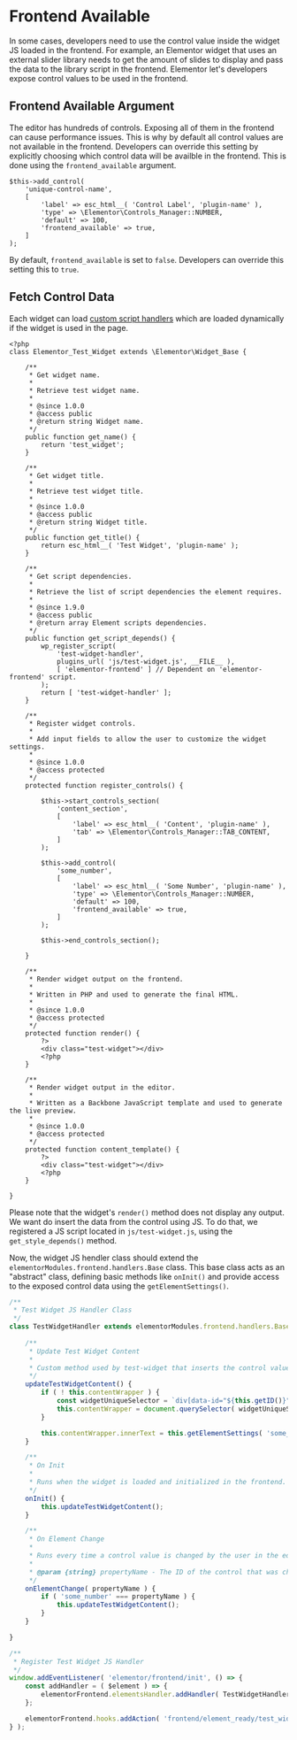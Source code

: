 # Frontend Available

In some cases, developers need to use the control value inside the widget JS loaded in the frontend. For example, an Elementor widget that uses an external slider library needs to get the amount of slides to display and pass the data to the library script in the frontend. Elementor let's developers expose control values to be used in the frontend.

## Frontend Available Argument

The editor has hundreds of controls. Exposing all of them in the frontend can cause performance issues. This is why by default all control values are not available in the frontend. Developers can override this setting by explicitly choosing which control data will be availble in the frontend. This is done using the `frontend_available` argument.

```php{7}
$this->add_control(
	'unique-control-name',
	[
		'label' => esc_html__( 'Control Label', 'plugin-name' ),
		'type' => \Elementor\Controls_Manager::NUMBER,
		'default' => 100,
		'frontend_available' => true,
	]
);
```

By default, `frontend_available` is set to `false`. Developers can override this setting this to `true`.

## Fetch Control Data

Each widget can load [custom script handlers](./../widgets/widget-dependencies/) which are loaded dynamically if the widget is used in the page.

```php{39-46,67,72,90,104}
<?php
class Elementor_Test_Widget extends \Elementor\Widget_Base {

	/**
	 * Get widget name.
	 *
	 * Retrieve test widget name.
	 *
	 * @since 1.0.0
	 * @access public
	 * @return string Widget name.
	 */
	public function get_name() {
		return 'test_widget';
	}

	/**
	 * Get widget title.
	 *
	 * Retrieve test widget title.
	 *
	 * @since 1.0.0
	 * @access public
	 * @return string Widget title.
	 */
	public function get_title() {
		return esc_html__( 'Test Widget', 'plugin-name' );
	}

	/**
	 * Get script dependencies.
	 *
	 * Retrieve the list of script dependencies the element requires.
	 *
	 * @since 1.9.0
	 * @access public
	 * @return array Element scripts dependencies.
	 */
	public function get_script_depends() {
		wp_register_script(
			'test-widget-handler',
			plugins_url( 'js/test-widget.js', __FILE__ ),
			[ 'elementor-frontend' ] // Dependent on 'elementor-frontend' script.
		);
		return [ 'test-widget-handler' ];
	}

	/**
	 * Register widget controls.
	 *
	 * Add input fields to allow the user to customize the widget settings.
	 *
	 * @since 1.0.0
	 * @access protected
	 */
	protected function register_controls() {

		$this->start_controls_section(
			'content_section',
			[
				'label' => esc_html__( 'Content', 'plugin-name' ),
				'tab' => \Elementor\Controls_Manager::TAB_CONTENT,
			]
		);

		$this->add_control(
			'some_number',
			[
				'label' => esc_html__( 'Some Number', 'plugin-name' ),
				'type' => \Elementor\Controls_Manager::NUMBER,
				'default' => 100,
				'frontend_available' => true,
			]
		);

		$this->end_controls_section();

	}

	/**
	 * Render widget output on the frontend.
	 *
	 * Written in PHP and used to generate the final HTML.
	 *
	 * @since 1.0.0
	 * @access protected
	 */
	protected function render() {
		?>
		<div class="test-widget"></div>
		<?php
	}

	/**
	 * Render widget output in the editor.
	 *
	 * Written as a Backbone JavaScript template and used to generate the live preview.
	 *
	 * @since 1.0.0
	 * @access protected
	 */
	protected function content_template() {
		?>
		<div class="test-widget"></div>
		<?php
	}

}
```

Please note that the widget's `render()` method does not display any output. We want do insert the data from the control using JS. To do that, we registered a JS script located in `js/test-widget.js`, using the `get_style_depends()` method.

Now, the widget JS hendler class should extend the `elementorModules.frontend.handlers.Base` class. This base class acts as an "abstract" class, defining basic methods like `onInit()` and provide access to the exposed control data using the `getElementSettings()`.

```js
/**
 * Test Widget JS Handler Class
 */
class TestWidgetHandler extends elementorModules.frontend.handlers.Base {
	
	/**
	 * Update Test Widget Content
	 *
	 * Custom method used by test-widget that inserts the control value using JS.
	 */
	updateTestWidgetContent() {
		if ( ! this.contentWrapper ) {
			const widgetUniqueSelector = `div[data-id="${this.getID()}"] .test-widget`;
			this.contentWrapper = document.querySelector( widgetUniqueSelector );
		}

		this.contentWrapper.innerText = this.getElementSettings( 'some_number' );
	}

	/**
	 * On Init
	 *
	 * Runs when the widget is loaded and initialized in the frontend.
	 */
	onInit() {
		this.updateTestWidgetContent();
	}

	/**
	 * On Element Change
	 *
	 * Runs every time a control value is changed by the user in the editor.
	 *
	 * @param {string} propertyName - The ID of the control that was changed.
	 */
	onElementChange( propertyName ) {
		if ( 'some_number' === propertyName ) {
			this.updateTestWidgetContent();
		}
	}

}

/**
 * Register Test Widget JS Handler
 */
window.addEventListener( 'elementor/frontend/init', () => {
	const addHandler = ( $element ) => {
		elementorFrontend.elementsHandler.addHandler( TestWidgetHandler, { $element } );
	};

	elementorFrontend.hooks.addAction( 'frontend/element_ready/test_widget.default', addHandler );
} );
```
